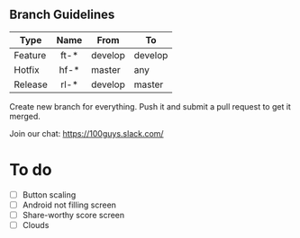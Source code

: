 ## Branch Guidelines

| Type     | Name | From    | To      |
| -------- |:----:| ------- | ------- |
| Feature  | ft-* | develop | develop |
| Hotfix   | hf-* | master  | any     |
| Release  | rl-* | develop | master  |

Create new branch for everything. Push it and submit a pull request to get it merged.

Join our chat: https://100guys.slack.com/

# To do
- [ ] Button scaling
- [ ] Android not filling screen
- [ ] Share-worthy score screen
- [ ] Clouds
